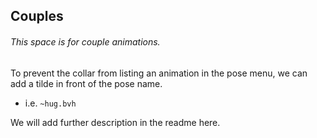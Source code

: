 ## Couples

###### This space is for couple animations.

To prevent the collar from listing an animation in the pose menu, we can add a tilde in front of the pose name.

* i.e. `~hug.bvh`

We will add further description in the readme here.
